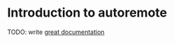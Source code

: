 # Introduction to autoremote

TODO: write [great documentation](http://jacobian.org/writing/great-documentation/what-to-write/)
